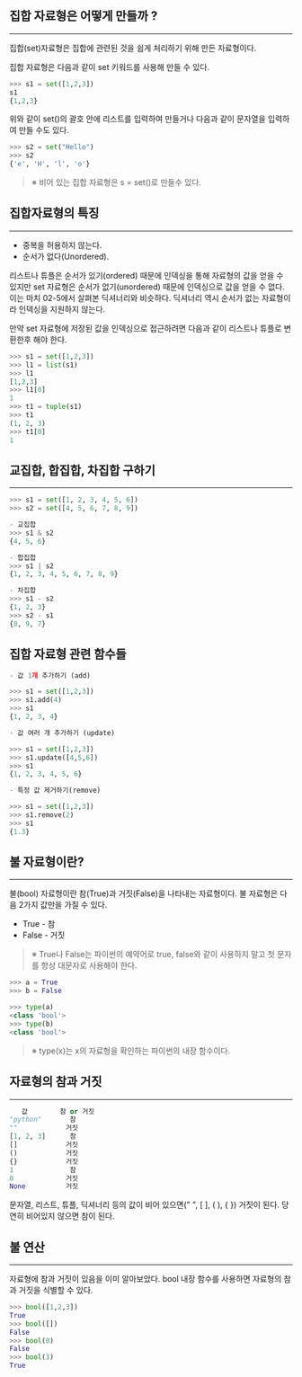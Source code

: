 ## 집합 자료형은 어떻게 만들까 ?
-----
집합(set)자료형은 집합에 관련된 것을 쉽게 처리하기 위해 만든 자료형이다.

집합 자료형은 다음과 같이 set 키워드를 사용해 만들 수 있다.
```py
>>> s1 = set([1,2,3])
s1
{1,2,3}
```
위와 같이 set()의 괄호 안에 리스트를 입력하여 만들거나 다음과 같이 문자열을 입력하여 만들 수도 있다.
```py
>>> s2 = set("Hello")
>>> s2
{'e', 'H', 'l', 'o'}
``` 
> ※ 비어 있는 집합 자료형은 s = set()로 만들수 있다.

## 집합자료형의 특징
-----
* 중복을 허용하지 않는다.
* 순서가 없다(Unordered).

리스트나 튜플은 순서가 있기(ordered) 때문에 인덱싱을 통해 자료형의 값을 얻을 수 있지만 set 자료형은 순서가 없기(unordered) 때문에 인덱싱으로 값을 얻을 수 없다. 이는 마치 02-5에서 살펴본 딕셔너리와 비슷하다. 딕셔너리 역시 순서가 없는 자료형이라 인덱싱을 지원하지 않는다.

만약 set 자료형에 저장된 값을 인덱싱으로 접근하려면 다음과 같이 리스트나 튜플로 변환한후 해야 한다.

```py
>>> s1 = set([1,2,3])
>>> l1 = list(s1)
>>> l1
[1,2,3]
>>> l1[0]
1
>>> t1 = tuple(s1)
>>> t1
(1, 2, 3)
>>> t1[0]
1
```

## 교집합, 합집합, 차집합 구하기 
-----
```py
>>> s1 = set([1, 2, 3, 4, 5, 6])
>>> s2 = set([4, 5, 6, 7, 8, 9])

- 교집합
>>> s1 & s2
{4, 5, 6}

- 합집합 
>>> s1 | s2
{1, 2, 3, 4, 5, 6, 7, 8, 9}

- 차집합
>>> s1 - s2
{1, 2, 3}
>>> s2 - s1
{8, 9, 7}

```
## 집합 자료형 관련 함수들 
```py
- 값 1개 추가하기 (add)

>>> s1 = set([1,2,3])
>>> s1.add(4)
>>> s1
{1, 2, 3, 4}

- 값 여러 개 추가하기 (update)

>>> s1 = set([1,2,3])
>>> s1.update([4,5,6])
>>> s1
{1, 2, 3, 4, 5, 6}

- 특정 값 제거하기(remove)

>>> s1 = set([1,2,3])
>>> s1.remove(2)
>>> s1
{1.3}


```

## 불 자료형이란?
-----
불(bool) 자료형이란 참(True)과 거짓(False)을 나타내는 자료형이다. 불 자료형은 다음 2가지 값만을 가질 수 있다.

* True - 참
* False - 거짓
>※ True나 False는 파이썬의 예약어로 true, false와 같이 사용하지 말고 첫 문자를 항상 대문자로 사용해야 한다.

```py
>>> a = True
>>> b = False

>>> type(a)
<class 'bool'>
>>> type(b)
<class 'bool'>
```
> ※ type(x)는 x의 자료형을 확인하는 파이썬의 내장 함수이다.

## 자료형의 참과 거짓 
---- 
```py
   값	    참 or 거짓
"python"	   참
""	          거짓
[1, 2, 3]	   참
[]	          거짓
()	          거짓
{}	          거짓
1	           참
0	          거짓
None	      거짓
```

문자열, 리스트, 튜플, 딕셔너리 등의 값이 비어 있으면(" ", [ ], ( ), { }) 거짓이 된다. 당연히 비어있지 않으면 참이 된다.

## 불 연산 
----
자료형에 참과 거짓이 있음을 이미 알아보았다. bool 내장 함수를 사용하면 자료형의 참과 거짓을 식별할 수 있다.

```py
>>> bool([1,2,3])
True
>>> bool([])
False
>>> bool(0)
False
>>> bool(3)
True
```

